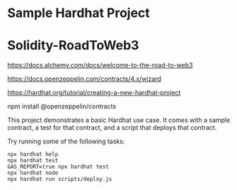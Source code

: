 # Sample Hardhat Project


# Solidity-RoadToWeb3

https://docs.alchemy.com/docs/welcome-to-the-road-to-web3

https://docs.openzeppelin.com/contracts/4.x/wizard

https://hardhat.org/tutorial/creating-a-new-hardhat-project

npm install @openzeppelin/contracts


This project demonstrates a basic Hardhat use case. It comes with a sample contract, a test for that contract, and a script that deploys that contract.

Try running some of the following tasks:

```shell
npx hardhat help
npx hardhat test
GAS_REPORT=true npx hardhat test
npx hardhat node
npx hardhat run scripts/deploy.js
```

